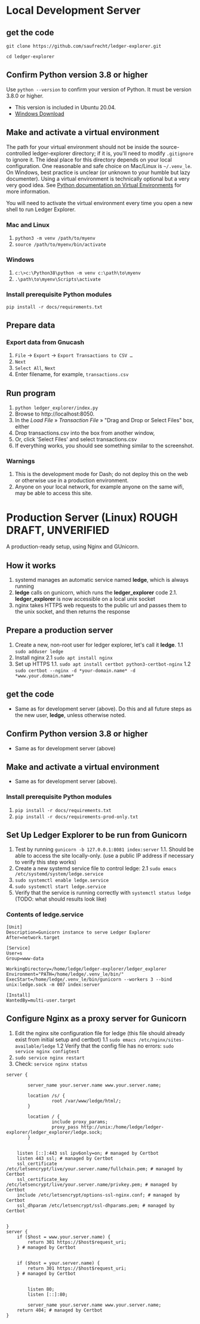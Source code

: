# Local Development Server

## get the code

`git clone https://github.com/saufrecht/ledger-explorer.git`

`cd ledger-explorer`

## Confirm Python version 3.8 or higher

Use `python --version` to confirm your version of Python.  It must be version 3.8.0 or higher.

* This version is included in Ubuntu 20.04.
* [Windows Download](https://www.python.org/downloads/windows/)

## Make and activate a virtual environment

The path for your virtual environment should not be inside the source-controlled ledger-explorer directory; if it is, you'll need to modify `.gitignore` to ignore it.  The ideal place for this directory depends on your local configuration.  One reasonable and safe choice on Mac/Linux is `~/.venv_le`.  On Windows, best practice is unclear (or unknown to your humble but lazy documenter).  Using a virtual environment is technically optional but a very very good idea. See [Python documentation on Virtual Environments](https://docs.python.org/3/tutorial/venv.html) for more information.

You will need to activate the virtual environment every time you open a new shell to run Ledger Explorer.

### Mac and Linux

1. `python3 -m venv /path/to/myenv`
2. `source /path/to/myenv/bin/activate`

### Windows

1. `c:\>c:\Python38\python -m venv c:\path\to\myenv`
2. `.\path\to\myenv\Scripts\activate`

### Install prerequisite Python modules

`pip install -r docs/requirements.txt`

## Prepare data

### Export data from Gnucash

1. `File` → `Export` → `Export Transactions to CSV …`
2. `Next`
3. `Select All`, `Next`
4. Enter filename, for example, `transactions.csv`

## Run program
1. `python ledger_explorer/index.py`
1. Browse to http://localhost:8050.
1. In the *Load File* » *Transaction File* » "Drag and Drop or Select Files" box, either
  1. Drop transactions.csv into the box from another window,
  1. Or, click 'Select Files' and select transactions.csv
1. If everything works, you should see something similar to the screenshot.

### Warnings
1. This is the development mode for Dash; do not deploy this on the web or otherwise use in a production environment.
1. Anyone on your local network, for example anyone on the same wifi, may be able to access this site.


# Production Server (Linux) ROUGH DRAFT, UNVERIFIED
A production-ready setup, using Nginx and GUnicorn.

## How it works

1. systemd manages an automatic service named **ledge**, which is always running
2. **ledge** calls on gunicorn, which runs the **ledger_explorer** code
2.1. **ledger_explorer** is now accessible on a local unix socket
3. nginx takes HTTPS web requests to the public url and passes them to the unix socket, and then returns the response

## Prepare a production server

1. Create a new, non-root user for ledger explorer, let's call it **ledge**.
1.1 `sudo adduser ledge`
2. Install nginx
2.1 `sudo apt install nginx`
3. Set up HTTPS 
1.1. `sudo apt install certbot python3-certbot-nginx`
1.2 `sudo certbot --nginx -d *your-domain.name* -d *www.your.domain.name*`

## get the code
* Same as for development server (above).  Do this and all future steps as the new user, **ledge**, unless otherwise noted.

## Confirm Python version 3.8 or higher
* Same as for development server (above)

## Make and activate a virtual environment
* Same as for development server (above).

### Install prerequisite Python modules

1. `pip install -r docs/requirements.txt`
2. `pip install -r docs/requirements-prod-only.txt`

## Set Up Ledger Explorer to be run from Gunicorn
1. Test by running `gunicorn -b 127.0.0.1:8081 index:server`
  1.1. Should be able to access the site locally-only.  (use a public IP address if necessary to verify this step works)
2. Create a new systemd service file to control ledge:
  2.1 `sudo emacs /etc/systemd/system/ledge.service`
3. `sudo systemctl enable ledge.service`
4. `sudo systemctl start ledge.service`
5. Verify that the service is running correctly with `systemctl status ledge` (TODO: what should results look like)

### Contents of ledge.service

```
[Unit]
Description=Gunicorn instance to serve Ledger Explorer
After=network.target

[Service]
User=s
Group=www-data

WorkingDirectory=/home/ledge/ledger-explorer/ledger_explorer
Environment="PATH=/home/ledge/.venv_le/bin/"
ExecStart=/home/ledge/.venv_le/bin/gunicorn --workers 3 --bind unix:ledge.sock -m 007 index:server

[Install]
WantedBy=multi-user.target
```


## Configure Nginx as a proxy server for Gunicorn
1. Edit the nginx site configuration file for ledge (this file should already exist from initial setup and certbot)
1.1 `sudo emacs /etc/nginx/sites-available/ledge`
1.2 Verify that the config file has no errors: `sudo service nginx configtest`
2. `sudo service nginx restart`
3. Check: `service nginx status`

```
server {

        server_name your.server.name www.your.server.name;

        location /s/ {
                 root /var/www/ledge/html/;
        }

        location / {
                 include proxy_params;
                 proxy_pass http://unix:/home/ledge/ledger-explorer/ledger_explorer/ledge.sock;
        }

        
    listen [::]:443 ssl ipv6only=on; # managed by Certbot
    listen 443 ssl; # managed by Certbot
    ssl_certificate /etc/letsencrypt/live/your.server.name/fullchain.pem; # managed by Certbot
    ssl_certificate_key /etc/letsencrypt/live/your.server.name/privkey.pem; # managed by Certbot
    include /etc/letsencrypt/options-ssl-nginx.conf; # managed by Certbot
    ssl_dhparam /etc/letsencrypt/ssl-dhparams.pem; # managed by Certbot


}
server {
    if ($host = www.your.server.name) {
        return 301 https://$host$request_uri;
    } # managed by Certbot


    if ($host = your.server.name) {
        return 301 https://$host$request_uri;
    } # managed by Certbot


        listen 80;
        listen [::]:80;

        server_name your.server.name www.your.server.name;
    return 404; # managed by Certbot
}
```